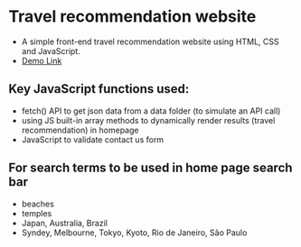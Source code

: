 # Travel recommendation website
* A simple front-end travel recommendation website using HTML, CSS and JavaScript.
* [Demo Link](https://zacklim33.github.io/travelNomad/)


## Key JavaScript functions used:  
* fetch() API to get json data from a data folder (to simulate an API call)
* using JS built-in array methods to dynamically render results (travel recommendation) in homepage
* JavaScript to validate contact us form

## For search terms to be used in home page search bar
* beaches
* temples
* Japan, Australia, Brazil
* Syndey, Melbourne, Tokyo, Kyoto, Rio de Janeiro, São Paulo
